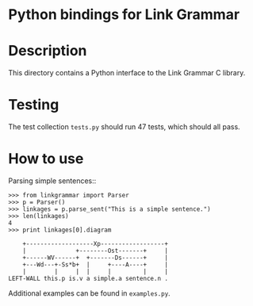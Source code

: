 # Python bindings for Link Grammar

Description
===========
This directory contains a Python interface to the Link Grammar C library.


Testing
=======
The test collection `tests.py` should run 47 tests, which should all
pass. 


How to use
==========
Parsing simple sentences::

    >>> from linkgrammar import Parser
    >>> p = Parser()
    >>> linkages = p.parse_sent("This is a simple sentence.")
    >>> len(linkages)
    4
    >>> print linkages[0].diagram
    
        +-------------------Xp------------------+
        |              +--------Ost-------+     |
        +------WV------+  +-------Ds------+     |
        +---Wd---+-Ss*b+  |     +----A----+     |
        |        |     |  |     |         |     |
    LEFT-WALL this.p is.v a simple.a sentence.n . 

Additional examples can be found in `examples.py`.
